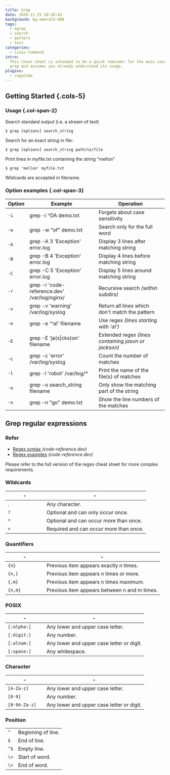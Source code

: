 ```yaml
---
title: Grep
date: 2020-11-25 18:28:43
background: bg-emerald-400
tags:
  - egrep
  - search
  - pattern
  - text
categories:
  - Linux Command
intro:
  This cheat sheet is intended to be a quick reminder for the main concepts involved in using the command line program
  grep and assumes you already understand its usage.
plugins:
  - copyCode
---
```


## Getting Started {.cols-5}

### Usage {.col-span-2}

Search standard output (i.e. a stream of text)

```shell script
$ grep [options] search_string
```

Search for an exact string in file:

```shell script
$ grep [options] search_string path/to/file
```

Print lines in myfile.txt containing the string "mellon"

```shell script
$ grep 'mellon' myfile.txt
```

Wildcards are accepted in filename.

### Option examples {.col-span-3}

| Option | Example                                   | Operation                                            |
| ------ | ----------------------------------------- | ---------------------------------------------------- |
| `-i`   | grep -i ^DA demo.txt                      | Forgets about case sensitivity                       |
| `-w`   | grep -w "of" demo.txt                     | Search only for the full word                        |
| `-A`   | grep -A 3 'Exception' error.log           | Display 3 lines after matching string                |
| `-B`   | grep -B 4 'Exception' error.log           | Display 4 lines before matching string               |
| `-C`   | grep -C 5 'Exception' error.log           | Display 5 lines around matching string               |
| `-r`   | grep -r 'code-reference.dev' /var/log/nginx/ | Recursive search _(within subdirs)_                  |
| `-v`   | grep -v 'warning' /var/log/syslog         | Return all lines which don't match the pattern       |
| `-e`   | grep -e '^al' filename                    | Use regex _(lines starting with 'al')_               |
| `-E`   | grep -E 'ja(s\|cks)on' filename           | Extended regex _(lines containing jason or jackson)_ |
| `-c`   | grep -c 'error' /var/log/syslog           | Count the number of matches                          |
| `-l`   | grep -l 'robot' /var/log/\*               | Print the name of the file(s) of matches             |
| `-o`   | grep -o search_string filename            | Only show the matching part of the string            |
| `-n`   | grep -n "go" demo.txt                     | Show the line numbers of the matches                 |

## Grep regular expressions

### Refer

- [Regex syntax](/regex) _(code-reference.dev)_
- [Regex examples](/regex#regex-examples) _(code-reference.dev)_

Please refer to the full version of the regex cheat sheet for more complex requirements.

### Wildcards

| -               | -                                      |
| --------------- | -------------------------------------- |
| .               | Any character.                         |
| `?            ` | Optional and can only occur once.      |
| `*            ` | Optional and can occur more than once. |
| `+            ` | Required and can occur more than once. |

### Quantifiers

| -               | -                                            |
| --------------- | -------------------------------------------- |
| `{n}          ` | Previous item appears exactly n times.       |
| `{n,}         ` | Previous item appears n times or more.       |
| `{,m}         ` | Previous item appears n times maximum.       |
| `{n,m}        ` | Previous item appears between n and m times. |

### POSIX

| -               | -                                         |
| --------------- | ----------------------------------------- |
| `[:alpha:]   `  | Any lower and upper case letter.          |
| `[:digit:]   `  | Any number.                               |
| `[:alnum:]   `  | Any lower and upper case letter or digit. |
| `[:space:]    ` | Any whites­pace.                          |

### Character

| -               | -                                         |
| --------------- | ----------------------------------------- |
| `[A-Z­a-z]    ` | Any lower and upper case letter.          |
| `[0-9]        ` | Any number.                               |
| `[0-9­A-Z­a-z]` | Any lower and upper case letter or digit. |

### Position

|      |                    |
| ---- | ------------------ |
| `^ ` | Beginning of line. |
| `$ ` | End of line.       |
| `^$` | Empty line.        |
| `\<` | Start of word.     |
| `\>` | End of word.       |

